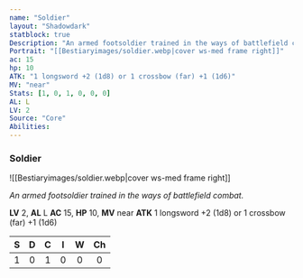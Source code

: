 ```yaml
---
name: "Soldier"
layout: "Shadowdark"
statblock: true
Description: "An armed footsoldier trained in the ways of battlefield combat."
Portrait: "[[Bestiaryimages/soldier.webp|cover ws-med frame right]]"
ac: 15
hp: 10
ATK: "1 longsword +2 (1d8) or 1 crossbow (far) +1 (1d6)"
MV: "near"
Stats: [1, 0, 1, 0, 0, 0]
AL: L
LV: 2
Source: "Core"
Abilities:
---
```


### Soldier

![[Bestiaryimages/soldier.webp|cover ws-med frame right]]

_An armed footsoldier trained in the ways of battlefield combat._

**LV** 2, **AL** L
**AC** 15, **HP** 10, **MV** near
**ATK** 1 longsword +2 (1d8) or 1 crossbow (far) +1 (1d6)

|  S  |  D  |  C  |  I  |  W  |  Ch  |
|:---:|:---:|:---:|:---:|:---:|:----:|
| 1 | 0 | 1 | 0 | 0 | 0 |

